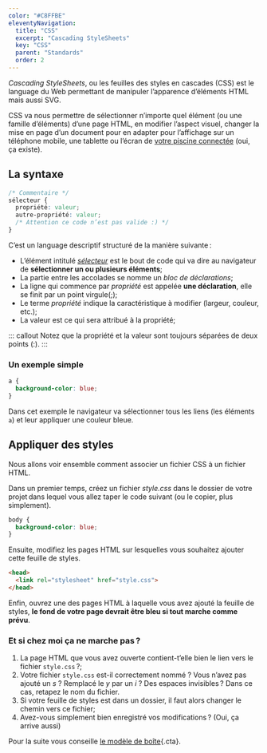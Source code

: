 ```yaml
---
color: "#C8FFBE"
eleventyNavigation:
  title: "CSS"
  excerpt: "Cascading StyleSheets"
  key: "CSS"
  parent: "Standards"
  order: 2
---
```


_Cascading StyleSheets_, ou les feuilles des styles en cascades (CSS) est le language du Web permettant de manipuler l’apparence d’éléments HTML mais aussi SVG.

<!-- TODO: lien SVG -->

CSS va nous permettre de sélectionner n’importe quel élément (ou une famille d’éléments) d’une page HTML, en modifier l’aspect visuel, changer la mise en page d’un document pour en adapter pour l’affichage sur un téléphone mobile, une tablette ou l’écran de [votre piscine connectée](https://www.oklyn.fr/) (oui, ça existe).

## La syntaxe

```css
/* Commentaire */
sélecteur {
  propriété: valeur;
  autre-propriété: valeur;
  /* Attention ce code n’est pas valide :) */
}
```

C’est un language descriptif structuré de la manière suivante :

- L’élément intitulé *[sélecteur](../css/02-les-selecteurs/)* est le bout de code qui va dire au navigateur de **sélectionner un ou plusieurs éléments**;
- La partie entre les accolades se nomme un *bloc de déclarations*;
- La ligne qui commence par *propriété* est appelée **une déclaration**, elle se finit par un point virgule(;);
- Le terme *propriété* indique la caractéristique à modifier (largeur, couleur, etc.);
- La valeur est ce qui sera attribué à la propriété;

::: callout
Notez que la propriété et la valeur sont toujours séparées de deux points (:).
:::

### Un exemple simple

```css
a {
  background-color: blue;
}
```

Dans cet exemple le navigateur va sélectionner tous les liens (les éléments `a`) et leur appliquer une couleur bleue.


## Appliquer des styles

Nous allons voir ensemble comment associer un fichier CSS à un fichier HTML.

Dans un premier temps, créez un fichier _style.css_ dans le dossier de votre projet dans lequel vous allez taper le code suivant (ou le copier, plus simplement).

```css
body {
  background-color: blue;
}
```

Ensuite, modifiez les pages HTML sur lesquelles vous souhaitez ajouter cette feuille de styles.

```html
<head>
  <link rel="stylesheet" href="style.css">
</head>
```

Enfin, ouvrez une des pages HTML à laquelle vous avez ajouté la feuille de styles, **le fond de votre page devrait être bleu si tout marche comme prévu**.

### Et si chez moi ça ne marche pas ?

1. La page HTML que vous avez ouverte contient-t’elle bien le lien vers le fichier `style.css` ?;
2. Votre fichier `style.css` est-il correctement nommé ? Vous n’avez pas ajouté un *s* ? Remplacé le *y* par un *i* ? Des espaces invisibles ? Dans ce cas, retapez le nom du fichier.
3. Si votre feuille de styles est dans un dossier, il faut alors changer le chemin vers ce fichier;
4. Avez-vous simplement bien enregistré vos modifications ? (Oui, ça arrive aussi)

Pour la suite vous conseille [le modèle de boîte](01-des-boites){.cta}.